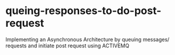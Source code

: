 # queing-responses-to-do-post-request
Implementing an Asynchronous Architecture  by queuing messages/ requests and initiate post request using ACTIVEMQ
